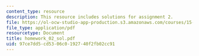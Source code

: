 ```yaml
---
content_type: resource
description: This resource includes solutions for assignment 2.
file: https://ol-ocw-studio-app-production.s3.amazonaws.com/courses/15-010-economic-analysis-for-business-decisions-fall-2004/97ce7dd5cd5306c0192740f2fb02cc91_homework_02_sol.pdf
file_type: application/pdf
resourcetype: Document
title: homework_02_sol.pdf
uid: 97ce7dd5-cd53-06c0-1927-40f2fb02cc91
---
```

